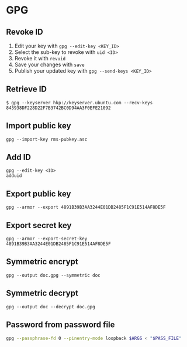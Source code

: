 # GPG

## Revoke ID

1. Edit your key with `gpg --edit-key <KEY_ID>`
1. Select the sub-key to revoke with `uid <ID>`
1. Revoke it with `revuid`
1. Save your changes with `save`
1. Publish your updated key with `gpg --send-keys <KEY_ID>`

## Retrieve ID

```shell
$ gpg --keyserver hkp://keyserver.ubuntu.com --recv-keys 843938DF228D22F7B3742BC0D94AA3F0EFE21092
```

## Import public key

```shell
gpg --import-key rms-pubkey.asc
```

## Add ID

```shell
gpg --edit-key <ID>
adduid
```

## Export public key

```shell
gpg --armor --export 4891B39B3AA3244E01DB2485F1C91E514AF8DE5F
```

## Export secret key

```shell
gpg --armor --export-secret-key 4891B39B3AA3244E01DB2485F1C91E514AF8DE5F
```

## Symmetric encrypt

```shell
gpg --output doc.gpg --symmetric doc
```

## Symmetric decrypt

```shell
gpg --output doc --decrypt doc.gpg
```

## Password from password file

```bash
gpg --passphrase-fd 0 --pinentry-mode loopback $ARGS < "$PASS_FILE"
```
